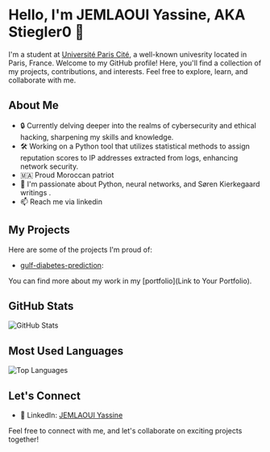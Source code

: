 # Hello, I'm JEMLAOUI Yassine, AKA Stiegler0 👋

I'm a student at [Université Paris Cité](https://u-paris.fr/en/), a well-known univesrity located in Paris, France. Welcome to my GitHub profile! Here, you'll find a collection of my projects, contributions, and interests. Feel free to explore, learn, and collaborate with me.
## About Me

- 🔒 Currently delving deeper into the realms of cybersecurity and ethical hacking, sharpening my skills and knowledge.
- 🛠️ Working on a Python tool that utilizes statistical methods to assign reputation scores to IP addresses extracted from logs, enhancing network security.
- 🇲🇦 Proud Moroccan patriot
- 🔭 I'm passionate about Python, neural networks, and Søren Kierkegaard writings .
- 📫 Reach me via linkedin


## My Projects

Here are some of the projects I'm proud of:

- [gulf-diabetes-prediction](https://github.com/Stiegler0/gulf-diabetes-prediction): 


You can find more about my work in my [portfolio](Link to Your Portfolio).

## GitHub Stats

![GitHub Stats](https://github-readme-stats.vercel.app/api?username=Stiegler0&show_icons=true&theme=dark)

## Most Used Languages

![Top Languages](https://github-readme-stats.vercel.app/api/top-langs/?username=Stiegler0&layout=compact&theme=dark)

## Let's Connect
- 💼 LinkedIn: [JEMLAOUI Yassine](https://www.linkedin.com/in/yassine-jemlaoui-a4bb8b202/)

Feel free to connect with me, and let's collaborate on exciting projects together!

<!-- Add more sections and personalize further as needed -->
